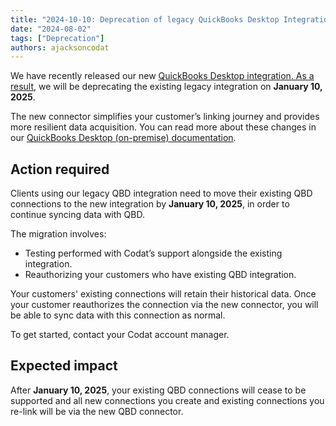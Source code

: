 ```yaml
---
title: "2024-10-10: Deprecation of legacy QuickBooks Desktop Integration"
date: "2024-08-02"
tags: ["Deprecation"]
authors: ajacksoncodat
---
```

We have recently released our new [QuickBooks Desktop integration. As a result](https://docs.codat.io/updates/240227-qbd-connector), we will be deprecating the existing legacy integration on **January 10, 2025**.

<truncate>

The new connector simplifies your customer’s linking journey and provides more resilient data acquisition. You can read more about these changes in our [QuickBooks Desktop (on-premise) documentation](https://docs.codat.io/integrations/accounting/quickbooksdesktop/accounting-quickbooksdesktop).

## Action required

Clients using our legacy QBD integration need to move their existing QBD connections to the new integration by **January 10, 2025**, in order to continue syncing data with QBD.

The migration involves:
 - Testing performed with Codat’s support alongside the existing integration.
 - Reauthorizing your customers who have existing QBD integration.

Your customers' existing connections will retain their historical data. Once your customer reauthorizes the connection via the new connector, you will be able to sync data with this connection as normal.

To get started, contact your Codat account manager.

## Expected impact

After **January 10, 2025**, your existing QBD connections will cease to be supported and all new connections you create and existing connections you re-link will be via the new QBD connector.